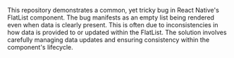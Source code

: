 This repository demonstrates a common, yet tricky bug in React Native's FlatList component.  The bug manifests as an empty list being rendered even when data is clearly present. This is often due to inconsistencies in how data is provided to or updated within the FlatList.  The solution involves carefully managing data updates and ensuring consistency within the component's lifecycle.